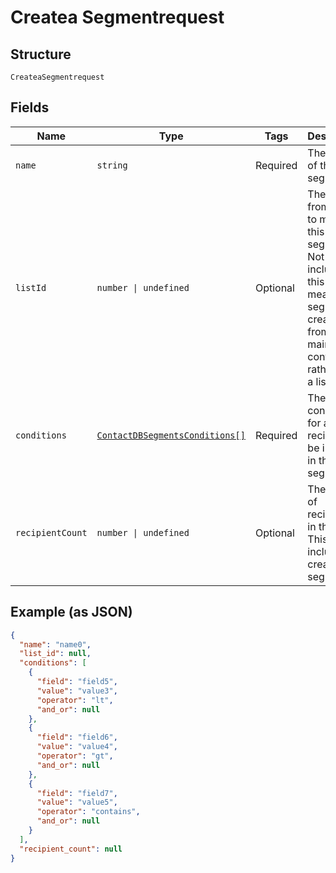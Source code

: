 
# Createa Segmentrequest

## Structure

`CreateaSegmentrequest`

## Fields

| Name | Type | Tags | Description |
|  --- | --- | --- | --- |
| `name` | `string` | Required | The name of this segment. |
| `listId` | `number \| undefined` | Optional | The list id from which to make this segment. Not including this ID will mean your segment is created from the main contactdb rather than a list. |
| `conditions` | [`ContactDBSegmentsConditions[]`](../../doc/models/contact-db-segments-conditions.md) | Required | The conditions for a recipient to be included in this segment. |
| `recipientCount` | `number \| undefined` | Optional | The count of recipients in this list. This is not included on creation of segments. |

## Example (as JSON)

```json
{
  "name": "name0",
  "list_id": null,
  "conditions": [
    {
      "field": "field5",
      "value": "value3",
      "operator": "lt",
      "and_or": null
    },
    {
      "field": "field6",
      "value": "value4",
      "operator": "gt",
      "and_or": null
    },
    {
      "field": "field7",
      "value": "value5",
      "operator": "contains",
      "and_or": null
    }
  ],
  "recipient_count": null
}
```

